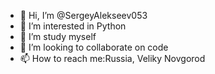 - 👋 Hi, I’m @SergeyAlekseev053
- 👀 I’m interested in Python
- 🌱 I’m study myself
- 💞️ I’m looking to collaborate on code
- 📫 How to reach me:Russia, Veliky Novgorod

<!---
SergeyAlekseev053/SergeyAlekseev053 is a ✨ special ✨ repository because its `README.md` (this file) appears on your GitHub profile.
You can click the Preview link to take a look at your changes.
--->
